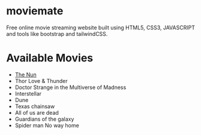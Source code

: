 # moviemate
Free online movie streaming website built using HTML5, CSS3, JAVASCRIPT and tools like bootstrap and tailwindCSS.

<h1>Available Movies</h1>
<ul>
<li><a href="https://moviemateonline.vercel.app/movies/the_nun.html">The Nun</a></li>
<li>Thor Love & Thunder</li>
<li>Doctor Strange in the Multiverse of Madness</li>
<li>Interstellar</li>
<li>Dune</li>
<li>Texas chainsaw</li>
<li>All of us are dead</li>
<li>Guardians of the galaxy</li>
<li>Spider man No way home</li>
</ul>
